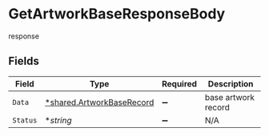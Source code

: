 # GetArtworkBaseResponseBody

response


## Fields

| Field                                                                 | Type                                                                  | Required                                                              | Description                                                           |
| --------------------------------------------------------------------- | --------------------------------------------------------------------- | --------------------------------------------------------------------- | --------------------------------------------------------------------- |
| `Data`                                                                | [*shared.ArtworkBaseRecord](../../models/shared/artworkbaserecord.md) | :heavy_minus_sign:                                                    | base artwork record                                                   |
| `Status`                                                              | **string*                                                             | :heavy_minus_sign:                                                    | N/A                                                                   |